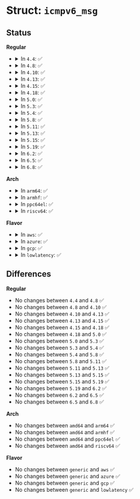 # Struct: <code>icmpv6_msg</code>

## Status
<b>Regular</b>
<ul>
<li>
<details>
<summary>In <code>4.4</code>: ✅</summary>

```c
struct icmpv6_msg {
    struct sk_buff *skb;
    int offset;
    uint8_t type;
};
```
</details>
</li>
<li>
<details>
<summary>In <code>4.8</code>: ✅</summary>

```c
struct icmpv6_msg {
    struct sk_buff *skb;
    int offset;
    uint8_t type;
};
```
</details>
</li>
<li>
<details>
<summary>In <code>4.10</code>: ✅</summary>

```c
struct icmpv6_msg {
    struct sk_buff *skb;
    int offset;
    uint8_t type;
};
```
</details>
</li>
<li>
<details>
<summary>In <code>4.13</code>: ✅</summary>

```c
struct icmpv6_msg {
    struct sk_buff *skb;
    int offset;
    uint8_t type;
};
```
</details>
</li>
<li>
<details>
<summary>In <code>4.15</code>: ✅</summary>

```c
struct icmpv6_msg {
    struct sk_buff *skb;
    int offset;
    uint8_t type;
};
```
</details>
</li>
<li>
<details>
<summary>In <code>4.18</code>: ✅</summary>

```c
struct icmpv6_msg {
    struct sk_buff *skb;
    int offset;
    uint8_t type;
};
```
</details>
</li>
<li>
<details>
<summary>In <code>5.0</code>: ✅</summary>

```c
struct icmpv6_msg {
    struct sk_buff *skb;
    int offset;
    uint8_t type;
};
```
</details>
</li>
<li>
<details>
<summary>In <code>5.3</code>: ✅</summary>

```c
struct icmpv6_msg {
    struct sk_buff *skb;
    int offset;
    uint8_t type;
};
```
</details>
</li>
<li>
<details>
<summary>In <code>5.4</code>: ✅</summary>

```c
struct icmpv6_msg {
    struct sk_buff *skb;
    int offset;
    uint8_t type;
};
```
</details>
</li>
<li>
<details>
<summary>In <code>5.8</code>: ✅</summary>

```c
struct icmpv6_msg {
    struct sk_buff *skb;
    int offset;
    uint8_t type;
};
```
</details>
</li>
<li>
<details>
<summary>In <code>5.11</code>: ✅</summary>

```c
struct icmpv6_msg {
    struct sk_buff *skb;
    int offset;
    uint8_t type;
};
```
</details>
</li>
<li>
<details>
<summary>In <code>5.13</code>: ✅</summary>

```c
struct icmpv6_msg {
    struct sk_buff *skb;
    int offset;
    uint8_t type;
};
```
</details>
</li>
<li>
<details>
<summary>In <code>5.15</code>: ✅</summary>

```c
struct icmpv6_msg {
    struct sk_buff *skb;
    int offset;
    uint8_t type;
};
```
</details>
</li>
<li>
<details>
<summary>In <code>5.19</code>: ✅</summary>

```c
struct icmpv6_msg {
    struct sk_buff *skb;
    int offset;
    uint8_t type;
};
```
</details>
</li>
<li>
<details>
<summary>In <code>6.2</code>: ✅</summary>

```c
struct icmpv6_msg {
    struct sk_buff *skb;
    int offset;
    uint8_t type;
};
```
</details>
</li>
<li>
<details>
<summary>In <code>6.5</code>: ✅</summary>

```c
struct icmpv6_msg {
    struct sk_buff *skb;
    int offset;
    uint8_t type;
};
```
</details>
</li>
<li>
<details>
<summary>In <code>6.8</code>: ✅</summary>

```c
struct icmpv6_msg {
    struct sk_buff *skb;
    int offset;
    uint8_t type;
};
```
</details>
</li>
</ul>
<b>Arch</b>
<ul>
<li>
<details>
<summary>In <code>arm64</code>: ✅</summary>

```c
struct icmpv6_msg {
    struct sk_buff *skb;
    int offset;
    uint8_t type;
};
```
</details>
</li>
<li>
<details>
<summary>In <code>armhf</code>: ✅</summary>

```c
struct icmpv6_msg {
    struct sk_buff *skb;
    int offset;
    uint8_t type;
};
```
</details>
</li>
<li>
<details>
<summary>In <code>ppc64el</code>: ✅</summary>

```c
struct icmpv6_msg {
    struct sk_buff *skb;
    int offset;
    uint8_t type;
};
```
</details>
</li>
<li>
<details>
<summary>In <code>riscv64</code>: ✅</summary>

```c
struct icmpv6_msg {
    struct sk_buff *skb;
    int offset;
    uint8_t type;
};
```
</details>
</li>
</ul>
<b>Flavor</b>
<ul>
<li>
<details>
<summary>In <code>aws</code>: ✅</summary>

```c
struct icmpv6_msg {
    struct sk_buff *skb;
    int offset;
    uint8_t type;
};
```
</details>
</li>
<li>
<details>
<summary>In <code>azure</code>: ✅</summary>

```c
struct icmpv6_msg {
    struct sk_buff *skb;
    int offset;
    uint8_t type;
};
```
</details>
</li>
<li>
<details>
<summary>In <code>gcp</code>: ✅</summary>

```c
struct icmpv6_msg {
    struct sk_buff *skb;
    int offset;
    uint8_t type;
};
```
</details>
</li>
<li>
<details>
<summary>In <code>lowlatency</code>: ✅</summary>

```c
struct icmpv6_msg {
    struct sk_buff *skb;
    int offset;
    uint8_t type;
};
```
</details>
</li>
</ul>

## Differences
<b>Regular</b>
<ul>
<li>
No changes between <code>4.4</code> and <code>4.8</code> ✅
</li>
<li>
No changes between <code>4.8</code> and <code>4.10</code> ✅
</li>
<li>
No changes between <code>4.10</code> and <code>4.13</code> ✅
</li>
<li>
No changes between <code>4.13</code> and <code>4.15</code> ✅
</li>
<li>
No changes between <code>4.15</code> and <code>4.18</code> ✅
</li>
<li>
No changes between <code>4.18</code> and <code>5.0</code> ✅
</li>
<li>
No changes between <code>5.0</code> and <code>5.3</code> ✅
</li>
<li>
No changes between <code>5.3</code> and <code>5.4</code> ✅
</li>
<li>
No changes between <code>5.4</code> and <code>5.8</code> ✅
</li>
<li>
No changes between <code>5.8</code> and <code>5.11</code> ✅
</li>
<li>
No changes between <code>5.11</code> and <code>5.13</code> ✅
</li>
<li>
No changes between <code>5.13</code> and <code>5.15</code> ✅
</li>
<li>
No changes between <code>5.15</code> and <code>5.19</code> ✅
</li>
<li>
No changes between <code>5.19</code> and <code>6.2</code> ✅
</li>
<li>
No changes between <code>6.2</code> and <code>6.5</code> ✅
</li>
<li>
No changes between <code>6.5</code> and <code>6.8</code> ✅
</li>
</ul>
<b>Arch</b>
<ul>
<li>
No changes between <code>amd64</code> and <code>arm64</code> ✅
</li>
<li>
No changes between <code>amd64</code> and <code>armhf</code> ✅
</li>
<li>
No changes between <code>amd64</code> and <code>ppc64el</code> ✅
</li>
<li>
No changes between <code>amd64</code> and <code>riscv64</code> ✅
</li>
</ul>
<b>Flavor</b>
<ul>
<li>
No changes between <code>generic</code> and <code>aws</code> ✅
</li>
<li>
No changes between <code>generic</code> and <code>azure</code> ✅
</li>
<li>
No changes between <code>generic</code> and <code>gcp</code> ✅
</li>
<li>
No changes between <code>generic</code> and <code>lowlatency</code> ✅
</li>
</ul>
